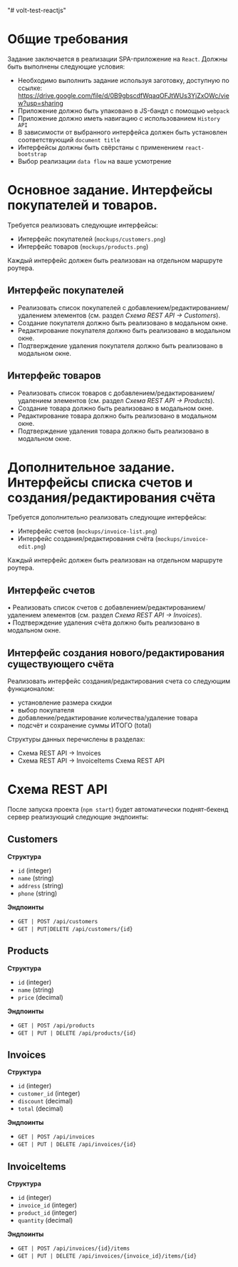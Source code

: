 "# volt-test-reactjs" 
<h1>Общие требования</h1>

<p>Задание заключается в реализации SPA-приложение на <code>React</code>. Должны быть выполнены следующие условия:</p>

<ul>
<li>Необходимо выполнить задание используя заготовку, доступную по ссылке:
<a href="https://drive.google.com/file/d/0B9gbscdfWqaqOFJtWUs3YjZxOWc/view?usp=sharing" rel="nofollow" target="_blank">https://drive.google.com/file/d/0B9gbscdfWqaqOFJtWUs3YjZxOWc/view?usp=sharing</a></li>
<li>Приложение должно быть упаковано в JS-бандл с помощью <code>webpack</code></li>
<li>Приложение должно иметь навигацию c использованием <code>History API</code></li>
<li>В зависимости от выбранного интерфейса должен быть установлен соответствующий <code>document title</code></li>
<li>Интерфейсы должны быть свёрстаны с применением <code>react-bootstrap</code></li>
<li>Выбор реализации <code>data flow</code> на ваше усмотрение</li>
</ul>

<h1>Основное задание. Интерфейсы покупателей и товаров.</h1>

<p>Требуется реализовать следующие интерфейсы:</p>

<ul>
<li>Интерфейс покупателей (<code>mockups/customers.png</code>)</li>
<li>Интерфейс товаров (<code>mockups/products.png</code>)</li>
</ul>

<p>Каждый интерфейс должен быть реализован на отдельном маршруте роутера.</p>

<h2>Интерфейс покупателей</h2>

<ul>
<li>Реализовать список покупателей с добавлением/редактированием/удалением элементов (см. раздел <em>Схема REST API -&gt; Customers</em>).</li>
<li>Создание покупателя должно быть реализовано в модальном окне.</li>
<li>Редактирование покупателя должно быть реализовано в модальном окне.</li>
<li>Подтверждение удаления покупателя должно быть реализовано в
модальном окне.</li>
</ul>

<h2>Интерфейс товаров</h2>

<ul>
<li>Реализовать список товаров с добавлением/редактированием/удалением элементов (см. раздел <em>Схема REST API -&gt; Products</em>).</li>
<li>Создание товара должно быть реализовано в модальном окне.</li>
<li>Редактирование товара должно быть реализовано в модальном окне.</li>
<li>Подтверждение удаления товара должно быть реализовано в модальном
окне.</li>
</ul>

<h1>Дополнительное задание. Интерфейсы списка счетов и создания/редактирования счёта</h1>

<p>Требуется дополнительно реализовать следующие интерфейсы:</p>

<ul>
<li>Интерфейс счетов (<code>mockups/invoice-list.png</code>)</li>
<li>Интерфейс создания/редактирования счёта (<code>mockups/invoice-edit.png</code>) </li>
</ul>

<p>Каждый интерфейс должен быть реализован на отдельном маршруте роутера.</p>

<h2>Интерфейс счетов</h2>

<p>• Реализовать список счетов с добавлением/редактированием/удалением элементов (см. раздел <em>Схема REST API -&gt; Invoices</em>).<br>
• Подтверждение удаления счёта должно быть реализовано в модальном окне.</p>

<h2>Интерфейс создания нового/редактирования существующего счёта</h2>

<p>Реализовать интерфейс создания/редактирования счета со следующим функционалом:</p>

<ul>
<li>установление размера скидки</li>
<li>выбор покупателя</li>
<li>добавление/редактирование количества/удаление товара</li>
<li>подсчёт и сохранение суммы ИТОГО (total)</li>
</ul>

<p>Структуры данных перечислены в разделах:</p>

<ul>
<li>Схема REST API -&gt; Invoices</li>
<li>Схема REST API -&gt; InvoiceItems Схема REST API</li>
</ul>

<h1>Схема REST API</h1>

<p>После запуска проекта (<code>npm start</code>) будет автоматически поднят-бекенд сервер реализующий следующие эндпоинты:</p>

<h2>Customers</h2>

<p><strong>Структура</strong></p>

<ul>
<li><code>id</code> (integer)</li>
<li><code>name</code> (string)</li>
<li><code>address</code> (string)</li>
<li><code>phone</code> (string)</li>
</ul>

<p><strong>Эндпоинты</strong></p>

<ul>
<li><code>GET | POST /api/customers</code></li>
<li><code>GET | PUT|DELETE /api/customers/{id}</code></li>
</ul>

<h2>Products</h2>

<p><strong>Структура</strong></p>

<ul>
<li><code>id</code> (integer)</li>
<li><code>name</code> (string)</li>
<li><code>price</code> (decimal)</li>
</ul>

<p><strong>Эндпоинты</strong></p>

<ul>
<li><code>GET | POST /api/products</code></li>
<li><code>GET | PUT | DELETE /api/products/{id}</code></li>
</ul>

<h2>Invoices</h2>

<p><strong>Структура</strong></p>

<ul>
<li><code>id</code> (integer)</li>
<li><code>customer_id</code> (integer)</li>
<li><code>discount</code> (decimal)</li>
<li><code>total</code> (decimal)</li>
</ul>

<p><strong>Эндпоинты</strong></p>

<ul>
<li><code>GET | POST /api/invoices</code></li>
<li><code>GET | PUT | DELETE /api/invoices/{id}</code></li>
</ul>

<h2>InvoiceItems</h2>

<p><strong>Структура</strong></p>

<ul>
<li><code>id</code> (integer)</li>
<li><code>invoice_id</code> (integer)</li>
<li><code>product_id</code> (integer)</li>
<li><code>quantity</code> (decimal)</li>
</ul>

<p><strong>Эндпоинты</strong></p>

<ul>
<li><code>GET | POST /api/invoices/{id}/items</code></li>
<li><code>GET | PUT | DELETE /api/invoices/{invoice_id}/items/{id}</code></li>
</ul>
